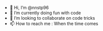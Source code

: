 - 👋 Hi, I’m @nnstp96
- 🌱 I’m currently doing fun with code
- 💞️ I’m looking to collaborate on code tricks
- 📫 How to reach me : When the time comes

<!---
nnstp96/nnstp96 is a ✨ special ✨ repository because its `README.md` (this file) appears on your GitHub profile.
You can click the Preview link to take a look at your changes.
--->
